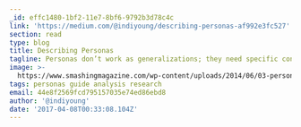 ```yaml
---
_id: effc1480-1bf2-11e7-8bf6-9792b3d78c4c
link: 'https://medium.com/@indiyoung/describing-personas-af992e3fc527'
section: read
type: blog
title: Describing Personas
tagline: Personas don’t work as generalizations; they need specific context.
image: >-
  https://www.smashingmagazine.com/wp-content/uploads/2014/06/03-persona-pile-opt.jpg
tags: personas guide analysis research
email: 44e8f2569fcd795157035e74ed86ebd8
author: '@indiyoung'
date: '2017-04-08T00:33:08.104Z'
---
```

